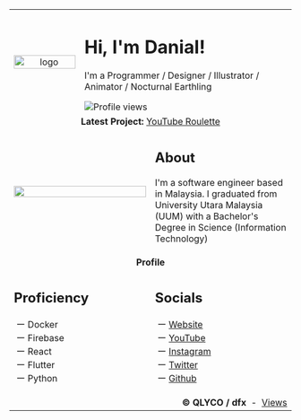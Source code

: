 <table>
    <tr>
        <td width="25%" colspan="2">
            <div align="center">
                <img width="100%" alt="logo" src="https://dfx81.github.io/res/logo.png">
            </div>
        </td>
        <td width="75%" colspan="4">
            <h1>Hi, I'm Danial!</h1>
            <p>I'm a Programmer / Designer / Illustrator / Animator / Nocturnal Earthling</p>
            <img src="https://komarev.com/ghpvc/?username=dfx81&label=Views" alt="Profile views">
        </td>
    </tr>
    <tr>
        <td colspan="6">
            <div align="center">
                <b>Latest Project: </b>
                <a href="https://dfx81.github.io/yt-roulette">YouTube Roulette</a>
            </div>
        </td>
    </tr>
    <tr>
        <td width="50%" colspan="3"><img width="100%" src="https://dfx81.github.io/res/lookout.png" /></td>
        <td width="50%" colspan="3">
            <h2>About</h2>
            <p>I'm a software engineer based in Malaysia. I graduated from University Utara Malaysia (UUM) with a Bachelor's Degree in Science (Information Technology)</p>
            <!--img width="100%" src="https://github-readme-stats.vercel.app/api?username=dfx81&count_private=true&show_icons=true&include_all_commits=true" />
            <img width="100%" src="https://github-readme-stats.vercel.app/api/top-langs/?username=dfx81&layout=compact&langs_count=10"-->
        </td>
    </tr>
    <tr>
        <td colspan="6">
            <div align="center">
                <b>Profile</b>
            </div>
        </td>
    </tr>
    <tr>
        <td width="50%" colspan="3">
            <h2>Proficiency</h2>
            <p>
                &nbsp;ー Docker<br>&nbsp;ー Firebase<br>&nbsp;ー React<br>&nbsp;ー Flutter<br>&nbsp;ー Python
            </p>
        </td>
        <td width="50%" colspan="3">
            <h2>Socials</h2>
            <p>
                &nbsp;ー <a href="https://dfx-81.web.app">Website</a><br>&nbsp;ー <a href="https://youtube.com/channel/UCVc6CZfMGuZZxjRPzZE91Iw">YouTube</a><br>&nbsp;ー <a href="https://instagram.com/dfx_81">Instagram</a><br>&nbsp;ー <a href="https://twitter.com/dfx_81">Twitter</a><br>&nbsp;ー <a href="https://github.com/dfx81">Github</a>
            </p>
        </td>
    </tr>
    <tr>
        <td colspan="6">
            <div align="right">
                <b>&copy; QLYCO / dfx</b>
                <!--span>&nbsp;-&nbsp;</span>
                <span><a href="https://github.com/anuraghazra/github-readme-stats">Stats</a></span-->
                <span>&nbsp;-&nbsp;</span>
                <span><a href="https://github.com/antonkomarev/github-profile-views-counter">Views</a></span>
            </div>
        </td>
    </tr>
</table>
